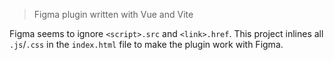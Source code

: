 > Figma plugin written with Vue and Vite

Figma seems to ignore `<script>.src` and `<link>.href`. This project inlines all `.js`/`.css` in the `index.html` file to make the plugin work with Figma.